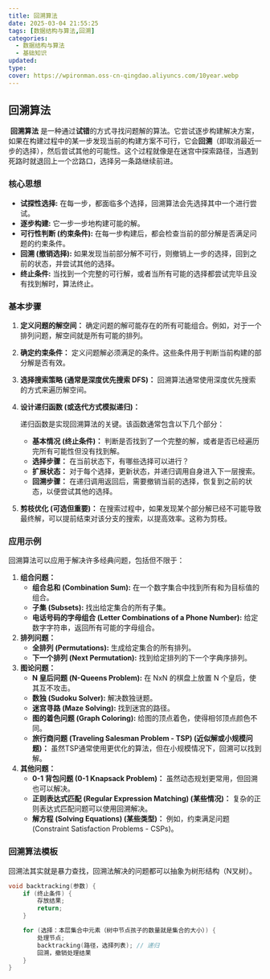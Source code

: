 ```yaml
---
title: 回溯算法
date: 2025-03-04 21:55:25
tags: [数据结构与算法,回溯]
categories:
  - 数据结构与算法
  - 基础知识
updated: 
type: 
cover: https://wpironman.oss-cn-qingdao.aliyuncs.com/10year.webp
---
```


## 回溯算法

​	**回溯算法** 是一种通过**试错**的方式寻找问题解的算法。它尝试逐步构建解决方案，如果在构建过程中的某一步发现当前的构建方案不可行，它会**回溯**（即取消最近一步的选择），然后尝试其他的可能性。这个过程就像是在迷宫中探索路径，当遇到死路时就退回上一个岔路口，选择另一条路继续前进。

### 核心思想

- **试探性选择:**  在每一步，都面临多个选择，回溯算法会先选择其中一个进行尝试。
- **逐步构建:**  它一步一步地构建可能的解。
- **可行性判断 (约束条件):** 在每一步构建后，都会检查当前的部分解是否满足问题的约束条件。
- **回溯 (撤销选择):** 如果发现当前部分解不可行，则撤销上一步的选择，回到之前的状态，并尝试其他的选择。
- **终止条件:** 当找到一个完整的可行解，或者当所有可能的选择都尝试完毕且没有找到解时，算法终止。

### 基本步骤

1. **定义问题的解空间：** 确定问题的解可能存在的所有可能组合。例如，对于一个排列问题，解空间就是所有可能的排列。

2. **确定约束条件：**  定义问题解必须满足的条件。这些条件用于判断当前构建的部分解是否有效。

3. **选择搜索策略 (通常是深度优先搜索 DFS)：**  回溯算法通常使用深度优先搜索的方式来遍历解空间。

4. **设计递归函数 (或迭代方式模拟递归)：**

     递归函数是实现回溯算法的关键。该函数通常包含以下几个部分：

   - **基本情况 (终止条件)：**  判断是否找到了一个完整的解，或者是否已经遍历完所有可能性但没有找到解。
   - **选择步骤：**  在当前状态下，有哪些选择可以进行？
   - **扩展状态：**  对于每个选择，更新状态，并递归调用自身进入下一层搜索。
   - **回溯步骤：**  在递归调用返回后，需要撤销当前的选择，恢复到之前的状态，以便尝试其他的选择。

5. **剪枝优化 (可选但重要)：**  在搜索过程中，如果发现某个部分解已经不可能导致最终解，可以提前结束对该分支的搜索，以提高效率。这称为剪枝。

### 应用示例

回溯算法可以应用于解决许多经典问题，包括但不限于：

1. **组合问题：**
   - **组合总和 (Combination Sum):**  在一个数字集合中找到所有和为目标值的组合。
   - **子集 (Subsets):**  找出给定集合的所有子集。
   - **电话号码的字母组合 (Letter Combinations of a Phone Number):**  给定数字字符串，返回所有可能的字母组合。
2. **排列问题：**
   - **全排列 (Permutations):**  生成给定集合的所有排列。
   - **下一个排列 (Next Permutation):**  找到给定排列的下一个字典序排列。
3. **图论问题：**
   - **N 皇后问题 (N-Queens Problem):**  在 NxN 的棋盘上放置 N 个皇后，使其互不攻击。
   - **数独 (Sudoku Solver):**  解决数独谜题。
   - **迷宫寻路 (Maze Solving):**  找到迷宫的路径。
   - **图的着色问题 (Graph Coloring):**  给图的顶点着色，使得相邻顶点颜色不同。
   - **旅行商问题 (Traveling Salesman Problem - TSP) (近似解或小规模问题)：**  虽然TSP通常使用更优化的算法，但在小规模情况下，回溯可以找到解。
4. **其他问题：**
   - **0-1 背包问题 (0-1 Knapsack Problem)：**  虽然动态规划更常用，但回溯也可以解决。
   - **正则表达式匹配 (Regular Expression Matching) (某些情况)：**  复杂的正则表达式匹配问题可以使用回溯解决。
   - **解方程 (Solving Equations) (某些类型)：**  例如，约束满足问题 (Constraint Satisfaction Problems - CSPs)。

### 回溯算法模板

回溯法其实就是暴力查找，回溯法解决的问题都可以抽象为树形结构（N叉树）。

```c++
void backtracking(参数) {
    if (终止条件) {
        存放结果;
        return;
    }

    for (选择：本层集合中元素（树中节点孩子的数量就是集合的大小）) {
        处理节点;
        backtracking(路径，选择列表); // 递归
        回溯，撤销处理结果
    }
}
```

